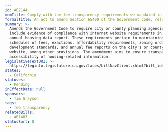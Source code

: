 ```yaml
---
id: AB2144
memTitle: Comply with the fee transparency requirements we mandated in 2019
formalTitle: An act to amend Section 65400 of the Government Code, relating to housing.
summary: >-
  Amends the Government Code to require city or county planning agencies to
  include evidence of compliance with internet website requirements in their
  annual housing data report. These requirements pertain to maintaining current
  schedules of fees, exactions, affordability requirements, zoning ordinances,
  development standards, and annual fee reports on the city's or county's
  website, among other provisions. The amendment aims to ensure transparency and
  accessibility of housing-related information.
legislativeTextURI: >-
  https://leginfo.legislature.ca.gov/faces/billNavClient.xhtml?bill_id=202320240AB2144
states:
  - California
statuses:
  - Pending
inEffectDate: null
sponsors:
  - Tim Grayson
tags:
  - fee transparency
relatedBills:
  - AB1483
statusSort: 0
---
```

